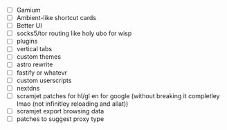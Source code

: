- [ ] Gamium
- [ ] Ambient-like shortcut cards
- [ ] Better UI
- [ ] socks5/tor routing like holy ubo for wisp
- [ ] plugins
- [ ] vertical tabs
- [ ] custom themes
- [ ] astro rewrite
- [ ] fastify or whatevr
- [ ] custom userscripts
- [ ] nextdns
- [ ] scramjet patches for hl/gl en for google (without breaking it completley lmao (not infinitley reloading and allat))
- [ ] scramjet export browsing data
- [ ] patches to suggest proxy type
